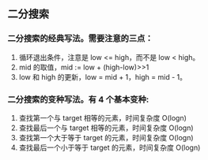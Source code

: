 ## 二分搜索
### 二分搜索的经典写法。需要注意的三点：
1. 循环退出条件，注意是 low <= high，而不是 low < high。
2. mid 的取值，mid := low + (high-low)>>1
3. low 和 high 的更新，low = mid + 1，high = mid - 1。

### 二分搜索的变种写法。有 4 个基本变种:
1. 查找第一个与 target 相等的元素，时间复杂度 O(logn)
2. 查找最后一个与 target 相等的元素，时间复杂度 O(logn)
3. 查找第一个大于等于 target 的元素，时间复杂度 O(logn)
4. 查找最后一个小于等于 target 的元素，时间复杂度 O(logn)